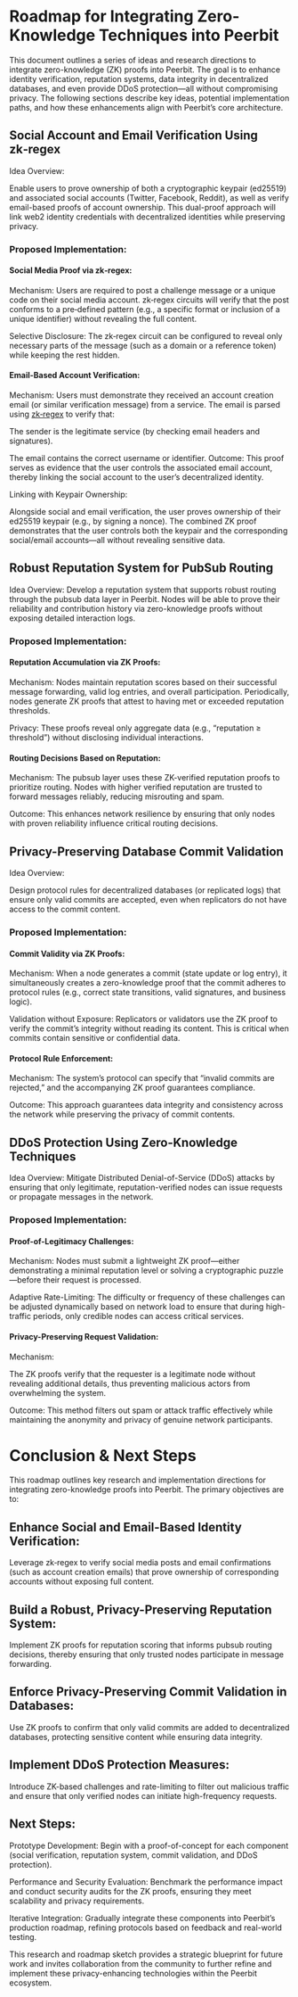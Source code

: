 # Roadmap for Integrating Zero-Knowledge Techniques into Peerbit
This document outlines a series of ideas and research directions to integrate zero-knowledge (ZK) proofs into Peerbit. The goal is to enhance identity verification, reputation systems, data integrity in decentralized databases, and even provide DDoS protection—all without compromising privacy. The following sections describe key ideas, potential implementation paths, and how these enhancements align with Peerbit’s core architecture.

## Social Account and Email Verification Using zk‑regex
Idea Overview:

Enable users to prove ownership of both a cryptographic keypair (ed25519) and associated social accounts (Twitter, Facebook, Reddit), as well as verify email-based proofs of account ownership. This dual-proof approach will link web2 identity credentials with decentralized identities while preserving privacy.

### Proposed Implementation:

#### Social Media Proof via zk‑regex:
Mechanism:
Users are required to post a challenge message or a unique code on their social media account. zk‑regex circuits will verify that the post conforms to a pre‑defined pattern (e.g., a specific format or inclusion of a unique identifier) without revealing the full content.

Selective Disclosure:
The zk‑regex circuit can be configured to reveal only necessary parts of the message (such as a domain or a reference token) while keeping the rest hidden.


#### Email-Based Account Verification:
Mechanism:
Users must demonstrate they received an account creation email (or similar verification message) from a service. The email is parsed using [zk‑regex](https://prove.email/blog/zkregex) to verify that:

The sender is the legitimate service (by checking email headers and signatures).

The email contains the correct username or identifier.
Outcome:
This proof serves as evidence that the user controls the associated email account, thereby linking the social account to the user’s decentralized identity.

Linking with Keypair Ownership:

Alongside social and email verification, the user proves ownership of their ed25519 keypair (e.g., by signing a nonce). The combined ZK proof demonstrates that the user controls both the keypair and the corresponding social/email accounts—all without revealing sensitive data.

## Robust Reputation System for PubSub Routing
Idea Overview:
Develop a reputation system that supports robust routing through the pubsub data layer in Peerbit. Nodes will be able to prove their reliability and contribution history via zero-knowledge proofs without exposing detailed interaction logs.

### Proposed Implementation:

#### Reputation Accumulation via ZK Proofs:
Mechanism:
Nodes maintain reputation scores based on their successful message forwarding, valid log entries, and overall participation. Periodically, nodes generate ZK proofs that attest to having met or exceeded reputation thresholds.

Privacy:
These proofs reveal only aggregate data (e.g., “reputation ≥ threshold”) without disclosing individual interactions.

#### Routing Decisions Based on Reputation:
Mechanism:
The pubsub layer uses these ZK-verified reputation proofs to prioritize routing. Nodes with higher verified reputation are trusted to forward messages reliably, reducing misrouting and spam.

Outcome:
This enhances network resilience by ensuring that only nodes with proven reliability influence critical routing decisions.

##  Privacy-Preserving Database Commit Validation
Idea Overview:

Design protocol rules for decentralized databases (or replicated logs) that ensure only valid commits are accepted, even when replicators do not have access to the commit content.

### Proposed Implementation:

#### Commit Validity via ZK Proofs:

Mechanism:
When a node generates a commit (state update or log entry), it simultaneously creates a zero-knowledge proof that the commit adheres to protocol rules (e.g., correct state transitions, valid signatures, and business logic).

Validation without Exposure:
Replicators or validators use the ZK proof to verify the commit’s integrity without reading its content. This is critical when commits contain sensitive or confidential data.


#### Protocol Rule Enforcement:

Mechanism:
The system’s protocol can specify that “invalid commits are rejected,” and the accompanying ZK proof guarantees compliance.

Outcome:
This approach guarantees data integrity and consistency across the network while preserving the privacy of commit contents.

## DDoS Protection Using Zero-Knowledge Techniques

Idea Overview:
Mitigate Distributed Denial-of-Service (DDoS) attacks by ensuring that only legitimate, reputation-verified nodes can issue requests or propagate messages in the network.

### Proposed Implementation:

#### Proof-of-Legitimacy Challenges:

Mechanism:
Nodes must submit a lightweight ZK proof—either demonstrating a minimal reputation level or solving a cryptographic puzzle—before their request is processed.

Adaptive Rate-Limiting:
The difficulty or frequency of these challenges can be adjusted dynamically based on network load to ensure that during high-traffic periods, only credible nodes can access critical services.

#### Privacy-Preserving Request Validation:

Mechanism:

The ZK proofs verify that the requester is a legitimate node without revealing additional details, thus preventing malicious actors from overwhelming the system.

Outcome:
This method filters out spam or attack traffic effectively while maintaining the anonymity and privacy of genuine network participants.


# Conclusion & Next Steps
This roadmap outlines key research and implementation directions for integrating zero-knowledge proofs into Peerbit. The primary objectives are to:

## Enhance Social and Email-Based Identity Verification:

Leverage zk‑regex to verify social media posts and email confirmations (such as account creation emails) that prove ownership of corresponding accounts without exposing full content.

## Build a Robust, Privacy-Preserving Reputation System:

Implement ZK proofs for reputation scoring that informs pubsub routing decisions, thereby ensuring that only trusted nodes participate in message forwarding.

## Enforce Privacy-Preserving Commit Validation in Databases:

Use ZK proofs to confirm that only valid commits are added to decentralized databases, protecting sensitive content while ensuring data integrity.

## Implement DDoS Protection Measures:

Introduce ZK-based challenges and rate-limiting to filter out malicious traffic and ensure that only verified nodes can initiate high-frequency requests.

## Next Steps:
Prototype Development: Begin with a proof-of-concept for each component (social verification, reputation system, commit validation, and DDoS protection).

Performance and Security Evaluation: Benchmark the performance impact and conduct security audits for the ZK proofs, ensuring they meet scalability and privacy requirements.

Iterative Integration: Gradually integrate these components into Peerbit’s production roadmap, refining protocols based on feedback and real-world testing.

This research and roadmap sketch provides a strategic blueprint for future work and invites collaboration from the community to further refine and implement these privacy-enhancing technologies within the Peerbit ecosystem.